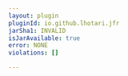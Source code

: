 ```yaml
---
layout: plugin
pluginId: io.github.lhotari.jfr
jarSha1: INVALID
isJarAvailable: true
error: NONE
violations: []

---
```

